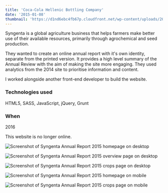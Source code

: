 ```yaml
---
title: 'Coca-Cola Hellenic Bottling Company'
date: '2015-01-08'
thumbnail: 'https://d1nd6ebc4fb67p.cloudfront.net/wp-content/uploads/2016/09/05211604/thumb-syngenta2015.jpg'
---
```


Syngenta is a global agriculture business that helps farmers make better use of their available resources, primarily through agrochemical and seed production.

They wanted to create an online annual report with it's own identity, separate from the printed version. It provides a high level summary of the Annual Review with the aim of making the site more engaging. They used analytics from the 2014 site to prioritise information and content.

I worked alongside another front-end developer to build the website.

### Technologies used
HTML5, SASS, JavaScript, jQuery, Grunt

### When
2016

This website is no longer online.

![Screenshot of Syngenta Annual Report 2015 homepage on desktop](https://d1nd6ebc4fb67p.cloudfront.net/wp-content/uploads/2016/09/05211407/syngenta-home.jpg)

![Screenshot of Syngenta Annual Report 2015 overview page on desktop](https://d1nd6ebc4fb67p.cloudfront.net/wp-content/uploads/2016/09/05211359/syngenta-overview.jpg)

![Screenshot of Syngenta Annual Report 2015 crops page on desktop](https://d1nd6ebc4fb67p.cloudfront.net/wp-content/uploads/2016/09/05211414/syngenta-crops.jpg)

<div class="grid grid--work grid--322">

![Screenshot of Syngenta Annual Report 2015 homepage on mobile](https://d1nd6ebc4fb67p.cloudfront.net/wp-content/uploads/2016/09/05211345/syngenta-mob2.png)

![Screenshot of Syngenta Annual Report 2015 crops page on mobile](https://d1nd6ebc4fb67p.cloudfront.net/wp-content/uploads/2016/09/05211353/syngenta-mob1.png)
</div>
